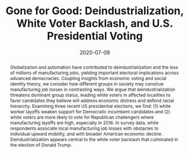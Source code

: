 ---
# Documentation: https://sourcethemes.com/academic/docs/managing-content/

title: "Gone for Good: Deindustrialization, White Voter Backlash, and U.S. Presidential Voting"
authors: ["Leonardo Baccini", "Stephen Weymouth"]
date: 2020-07-09
doi: ""

# Schedule page publish date (NOT publication's date).
#publishDate: 2020-07-01T22:11:49+01:00

# Publication type.
# Legend: 0 = Uncategorized; 1 = Conference paper; 2 = Journal article;
# 3 = Preprint / Working Paper; 4 = Report; 5 = Book; 6 = Book section;
# 7 = Thesis; 8 = Patent
publication_types: ["3"]

# Publication name and optional abbreviated publication name.
publication: "Revise and Resubmit at *American Political Science Review*"
publication_short: ""

abstract: "Globalization and automation have contributed to deindustrialization and the loss of millions of manufacturing jobs, yielding important electoral implications across advanced democracies. Coupling insights from economic voting and social identity theory, we consider how different groups in society may construe manufacturing job losses in contrasting ways. We argue that deindustrialization threatens dominant group status, leading white voters in affected localities to favor candidates they believe will address economic distress and defend racial hierarchy. Examining three recent US presidential elections, we find: (1) white worker layoffs weaken support for Democratic incumbent candidates and (2) white voters are more likely to vote for Republican challengers where manufacturing layoffs are high, especially in 2016. In survey data, white respondents associate local manufacturing job losses with obstacles to individual upward mobility, and with broader American economic decline. Deindustrialization appears central to the white voter backlash that culminated in the election of Donald Trump."

# Summary. An optional shortened abstract.
summary: "We argue that deindustrialization is central to the white voter backlash that culminated in the election of Donald Trump."

tags: []
categories: []
featured: false

# Custom links (optional).
#   Uncomment and edit lines below to show custom links.
links:
- name: PDF
  url: files/BW_July_2020.pdf

url_pdf:
url_code:
url_dataset:
url_poster:
url_project:
url_slides:
url_source:
url_video:

# Featured image
# To use, add an image named `featured.jpg/png` to your page's folder.
# Focal points: Smart, Center, TopLeft, Top, TopRight, Left, Right, BottomLeft, Bottom, BottomRight.
image:
  caption: ""
  focal_point: ""
  preview_only: false

# Associated Projects (optional).
#   Associate this publication with one or more of your projects.
#   Simply enter your project's folder or file name without extension.
#   E.g. `internal-project` references `content/project/internal-project/index.md`.
#   Otherwise, set `projects: []`.
projects: []

# Slides (optional).
#   Associate this publication with Markdown slides.
#   Simply enter your slide deck's filename without extension.
#   E.g. `slides: "example"` references `content/slides/example/index.md`.
#   Otherwise, set `slides: ""`.
slides: ""
---